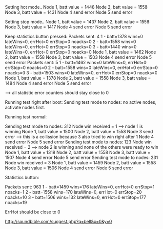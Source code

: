 

Setting hot mode..
Node 1, batt value = 1448
Node 2, batt value = 1558
Node 3, batt value = 1431
Node 4 send error
Node 5 send error

Setting stop mode..
Node 1, batt value = 1437
Node 2, batt value = 1558
Node 3, batt value = 1417
Node 4 send error
Node 5 send error


Keep statistics button pressed:
Packets sent: 4
1 - batt=1378 wins=0 lateWins=0, errHot=0 errStop=0 noacks=0
2 - batt=1558 wins=0 lateWins=0, errHot=0 errStop=0 noacks=0
3 - batt=1440 wins=0 lateWins=0, errHot=0 errStop=0 noacks=0
Node 1, batt value = 1462
Node 2, batt value = 1558
Node 3, batt value = 1503
Node 4 send error
Node 5 send error
Packets sent: 5
1 - batt=1462 wins=0 lateWins=0, errHot=0 errStop=0 noacks=0
2 - batt=1558 wins=0 lateWins=0, errHot=0 errStop=0 noacks=0
3 - batt=1503 wins=0 lateWins=0, errHot=0 errStop=0 noacks=0
Node 1, batt value = 1378
Node 2, batt value = 1558
Node 3, batt value = 1484
Node 4 send error
Node 5 send error

--> all statistic error counters should stay close to 0


Running test right after boot:
Sending test mode to nodes: no active nodes, activate nodes first.

Running test normal:

Sending test mode to nodes: 312
Node win received = 1		--> node 1 is winning
Node 1, batt value = 1500
Node 2, batt value = 1558
Node 3 send error   --> this is a collission because 3 also tried to win right after 1
Node 4 send error
Node 5 send error
Sending test mode to nodes: 123
Node win received = 2		--> node 2 is winning and none of the others were ready to win
Node 1, batt value = 1318
Node 2, batt value = 1558
Node 3, batt value = 1507
Node 4 send error
Node 5 send error
Sending test mode to nodes: 231
Node win received = 3
Node 1, batt value = 1459
Node 2, batt value = 1558
Node 3, batt value = 1506
Node 4 send error
Node 5 send error

Statistics button:

Packets sent: 963
1 - batt=1459 wins=176 lateWins=0, errHot=0 errStop=1 noacks=1
2 - batt=1558 wins=170 lateWins=0, errHot=0 errStop=20 noacks=10
3 - batt=1506 wins=132 lateWins=0, errHot=0 errStop=177 noacks=19

ErrHot should be close to 0


http://soundbible.com/suggest.php?q=bell&x=0&y=0


